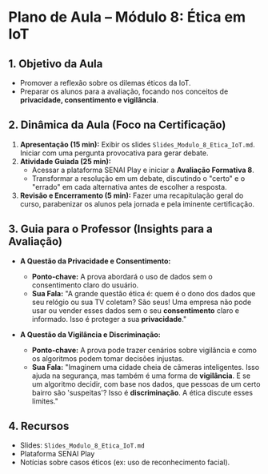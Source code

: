 # Plano de Aula – Módulo 8: Ética em IoT

## 1. Objetivo da Aula
- Promover a reflexão sobre os dilemas éticos da IoT.
- Preparar os alunos para a avaliação, focando nos conceitos de **privacidade, consentimento e vigilância**.

## 2. Dinâmica da Aula (Foco na Certificação)
1.  **Apresentação (15 min):** Exibir os slides `Slides_Modulo_8_Etica_IoT.md`. Iniciar com uma pergunta provocativa para gerar debate.
2.  **Atividade Guiada (25 min):**
    -   Acessar a plataforma SENAI Play e iniciar a **Avaliação Formativa 8**.
    -   Transformar a resolução em um debate, discutindo o "certo" e o "errado" em cada alternativa antes de escolher a resposta.
3.  **Revisão e Encerramento (5 min):** Fazer uma recapitulação geral do curso, parabenizar os alunos pela jornada e pela iminente certificação.

## 3. Guia para o Professor (Insights para a Avaliação)

-   **A Questão da Privacidade e Consentimento:**
    -   **Ponto-chave:** A prova abordará o uso de dados sem o consentimento claro do usuário.
    -   **Sua Fala:** "A grande questão ética é: quem é o dono dos dados que seu relógio ou sua TV coletam? São seus! Uma empresa não pode usar ou vender esses dados sem o seu **consentimento** claro e informado. Isso é proteger a sua **privacidade**."

-   **A Questão da Vigilância e Discriminação:**
    -   **Ponto-chave:** A prova pode trazer cenários sobre vigilância e como os algoritmos podem tomar decisões injustas.
    -   **Sua Fala:** "Imaginem uma cidade cheia de câmeras inteligentes. Isso ajuda na segurança, mas também é uma forma de **vigilância**. E se um algoritmo decidir, com base nos dados, que pessoas de um certo bairro são 'suspeitas'? Isso é **discriminação**. A ética discute esses limites."

## 4. Recursos
-   Slides: `Slides_Modulo_8_Etica_IoT.md`
-   Plataforma SENAI Play
-   Notícias sobre casos éticos (ex: uso de reconhecimento facial).
